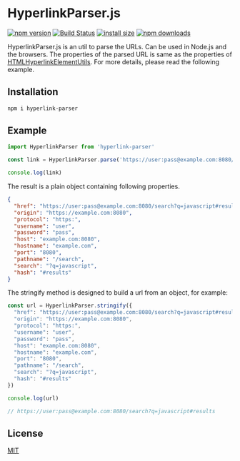 # HyperlinkParser.js

[![npm version](https://img.shields.io/npm/v/hyperlink-parser.svg)](https://www.npmjs.com/package/hyperlink-parser)
[![Build Status](https://travis-ci.org/john-yuan/HyperlinkParser.js.svg?branch=master)](https://travis-ci.org/john-yuan/HyperlinkParser.js)
[![install size](https://packagephobia.now.sh/badge?p=hyperlink-parser)](https://packagephobia.now.sh/result?p=hyperlink-parser)
[![npm downloads](https://img.shields.io/npm/dm/hyperlink-parser.svg)](http://npm-stat.com/charts.html?package=hyperlink-parser)

HyperlinkParser.js is an util to parse the URLs. Can be used in Node.js and the browsers. The properties of the parsed URL is same as the properties of [HTMLHyperlinkElementUtils](https://developer.mozilla.org/en-US/docs/Web/API/HTMLHyperlinkElementUtils#Properties). For more details, please read the following example.

## Installation

```sh
npm i hyperlink-parser
```

## Example

```js
import HyperlinkParser from 'hyperlink-parser'

const link = HyperlinkParser.parse('https://user:pass@example.com:8080/search?q=javascript#results")

console.log(link)
```

The result is a plain object containing following properties.

```json
{
  "href": "https://user:pass@example.com:8080/search?q=javascript#results",
  "origin": "https://example.com:8080",
  "protocol": "https:",
  "username": "user",
  "password": "pass",
  "host": "example.com:8080",
  "hostname": "example.com",
  "port": "8080",
  "pathname": "/search",
  "search": "?q=javascript",
  "hash": "#results"
}
```

The stringify method is designed to build a url from an object, for example:

```js
const url = HyperlinkParser.stringify({
  "href": "https://user:pass@example.com:8080/search?q=javascript#results",
  "origin": "https://example.com:8080",
  "protocol": "https:",
  "username": "user",
  "password": "pass",
  "host": "example.com:8080",
  "hostname": "example.com",
  "port": "8080",
  "pathname": "/search",
  "search": "?q=javascript",
  "hash": "#results"
})

console.log(url)

// https://user:pass@example.com:8080/search?q=javascript#results
```

## License

[MIT](./LICENSE "MIT License")
